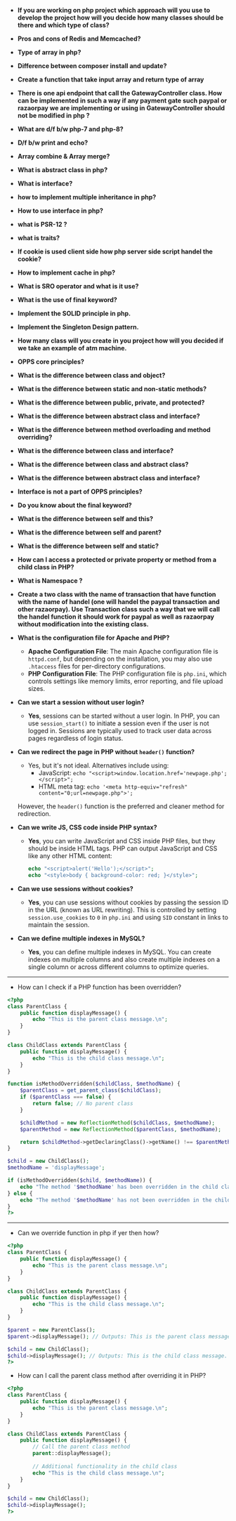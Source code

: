 - **If you are working on php project which approach will you use to develop the project how will you decide how many classes should be there and which type of class?**
- **Pros and cons of Redis and Memcached?**
- **Type of array in php?**
- **Difference between composer install and update?**
- **Create a function that take input array and return type of array**
- **There is one api endpoint that call the GatewayController class. How can be implemented in such a way if any payment gate such paypal or razaorpay we are implementing or using in GatewayController should not be modified in php ?**
- **What are d/f b/w php-7 and php-8?**
- **D/f b/w print and echo?**
- **Array combine & Array merge?**
- **What is abstract class in php?**
- **What is interface?**
- **how to implement multiple inheritance in php?**
- **How to use interface in php?**
- **what is PSR-12 ?**
- **what is traits?**
- **If cookie is used client side how php server side script handel the cookie?**
- **How to implement cache in php?**
- **What is SRO operator and what is it use?**
- **What is the use of final keyword?**
- **Implement the SOLID principle in php.**
- **Implement the Singleton Design pattern.**
- **How many class will you create in you project how will you decided if we take an example of atm machine.**
- **OPPS core principles?**
- **What is the difference between class and object?**
- **What is the difference between static and non-static methods?**
- **What is the difference between public, private, and protected?**
- **What is the difference between abstract class and interface?**
- **What is the difference between method overloading and method overriding?**
- **What is the difference between class and interface?**
- **What is the difference between class and abstract class?**
- **What is the difference between abstract class and interface?**
- **Interface is not a part of OPPS principles?**
- **Do you know about the final keyword?**
- **What is the difference between self and this?**
- **What is the difference between self and parent?**
- **What is the difference between self and static?**
- **How can I access a protected or private property or method from a child class in PHP?**
- **What is Namespace ?**
- **Create a two class with the name of transaction that have function with the name of handel  (one will handel the paypal transaction and other razaorpay). Use Transaction class such a way that we will call the handel function it should work for paypal as well as razaorpay without modification into the existing class.**

- **What is the configuration file for Apache and PHP?**
   - **Apache Configuration File**: The main Apache configuration file is `httpd.conf`, but depending on the installation, you may also use `.htaccess` files for per-directory configurations.
   - **PHP Configuration File**: The PHP configuration file is `php.ini`, which controls settings like memory limits, error reporting, and file upload sizes.

- **Can we start a session without user login?**
   - **Yes**, sessions can be started without a user login. In PHP, you can use `session_start()` to initiate a session even if the user is not logged in. Sessions are typically used to track user data across pages regardless of login status.

- **Can we redirect the page in PHP without `header()` function?**
   - Yes, but it's not ideal. Alternatives include using:
     - JavaScript: `echo "<script>window.location.href='newpage.php';</script>";`
     - HTML meta tag: `echo '<meta http-equiv="refresh" content="0;url=newpage.php">';`
   
   However, the `header()` function is the preferred and cleaner method for redirection.

- **Can we write JS, CSS code inside PHP syntax?**
   - **Yes**, you can write JavaScript and CSS inside PHP files, but they should be inside HTML tags. PHP can output JavaScript and CSS like any other HTML content:
     ```php
     echo "<script>alert('Hello');</script>";
     echo "<style>body { background-color: red; }</style>";
     ```

- **Can we use sessions without cookies?**
   - **Yes**, you can use sessions without cookies by passing the session ID in the URL (known as URL rewriting). This is controlled by setting `session.use_cookies` to `0` in `php.ini` and using `SID` constant in links to maintain the session.

- **Can we define multiple indexes in MySQL?**
   - **Yes**, you can define multiple indexes in MySQL. You can create indexes on multiple columns and also create multiple indexes on a single column or across different columns to optimize queries.

---

- How can I check if a PHP function has been overridden?
```php
<?php
class ParentClass {
    public function displayMessage() {
        echo "This is the parent class message.\n";
    }
}

class ChildClass extends ParentClass {
    public function displayMessage() {
        echo "This is the child class message.\n";
    }
}

function isMethodOverridden($childClass, $methodName) {
    $parentClass = get_parent_class($childClass);
    if ($parentClass === false) {
        return false; // No parent class
    }

    $childMethod = new ReflectionMethod($childClass, $methodName);
    $parentMethod = new ReflectionMethod($parentClass, $methodName);

    return $childMethod->getDeclaringClass()->getName() !== $parentMethod->getDeclaringClass()->getName();
}

$child = new ChildClass();
$methodName = 'displayMessage';

if (isMethodOverridden($child, $methodName)) {
    echo "The method '$methodName' has been overridden in the child class.\n";
} else {
    echo "The method '$methodName' has not been overridden in the child class.\n";
}
?>
```

---

- Can we override function in php if yer then how?
```php
<?php
class ParentClass {
    public function displayMessage() {
        echo "This is the parent class message.\n";
    }
}

class ChildClass extends ParentClass {
    public function displayMessage() {
        echo "This is the child class message.\n";
    }
}

$parent = new ParentClass();
$parent->displayMessage(); // Outputs: This is the parent class message.

$child = new ChildClass();
$child->displayMessage(); // Outputs: This is the child class message.
?>
```

- How can I call the parent class method after overriding it in PHP?
```php
<?php
class ParentClass {
    public function displayMessage() {
        echo "This is the parent class message.\n";
    }
}

class ChildClass extends ParentClass {
    public function displayMessage() {
        // Call the parent class method
        parent::displayMessage();
        
        // Additional functionality in the child class
        echo "This is the child class message.\n";
    }
}

$child = new ChildClass();
$child->displayMessage();
?>
```
